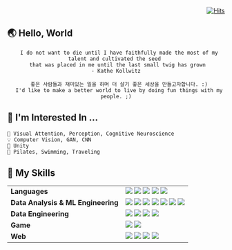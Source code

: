 <div align="right">
  
  [![Hits](https://hits.seeyoufarm.com/api/count/incr/badge.svg?url=https%3A%2F%2Fgithub.com%2FSojinLyuJeong&count_bg=%23AAC1FF&title_bg=%239C9B9B&icon=github.svg&icon_color=%23FFFFFF&title=hits&edge_flat=true)](https://hits.seeyoufarm.com)
  
</div>

## 🌏 Hello, World 
  <div align="center">
  
      I do not want to die until I have faithfully made the most of my talent and cultivated the seed 
     that was placed in me until the last small twig has grown                      - Kathe Kollwitz
  
      좋은 사람들과 재미있는 일을 하며 더 살기 좋은 세상을 만들고자합니다. :)
      I'd like to make a better world to live by doing fun things with my people. ;)
  </div>

## 🌳 I'm Interested In ... 
    🧠 Visual Attention, Perception, Cognitive Neuroscience
    💡 Computer Vision, GAN, CNN
    🔮 Unity
    🧚 Pilates, Swimming, Traveling

## 🎁 My Skills 
<div align="center">
  
  |||
  |---|---|
  |**Languages**|<img src="https://img.shields.io/badge/-Python-3776AB?style=flat-square&logo=Python&logoColor=white"/> <img src="https://img.shields.io/badge/C&C++-00599C?style=flat-square&logo=c%2B%2B&logoColor=white"/> <img src="https://img.shields.io/badge/C%23-239120?style=flat-square&logo=Csharp#&logoColor=white"/> <img src="https://img.shields.io/badge/CSS-1572B6?style=flat-square&logo=CSS3&logoColor=white"/> <img src="https://img.shields.io/badge/HTML-E34F26?style=flat-square&logo=HTML5&logoColor=white"/>|
  |**Data Analysis & ML Engineering**|<img src="https://img.shields.io/badge/-Jupyter-F37626?style=flat-square&logo=Jupyter&logoColor=white"/> <img src="https://img.shields.io/badge/-Colab-F9AB00?style=flat-square&logo=Googlecolab&logoColor=white"/> <img src="https://img.shields.io/badge/-Numpy-013243?style=flat-square&logo=Numpy&logoColor=white"/> <img src="https://img.shields.io/badge/-Pandas-150458?style=flat-square&logo=Pandas&logoColor=white"/> <img src="https://img.shields.io/badge/-Sklearn-F7931E?style=flat-square&logo=scikit-learn&logoColor=white"/> <img src="https://img.shields.io/badge/-Tensorflow-FF6F00?style=flat-square&logo=Tensorflow&logoColor=white"/> <img src="https://img.shields.io/badge/-Anaconda-44A833?style=flat-square&logo=Anaconda&logoColor=white"/>|
  |**Data Engineering**|<img src="https://img.shields.io/badge/-SQLite-003B57?style=flat-square&logo=SQLite&logoColor=white"/> <img src="https://img.shields.io/badge/-MySQL-4479A1?style=flat-square&logo=MySQL&logoColor=white"/> <img src="https://img.shields.io/badge/-PostgreSQL-4169E1?style=flat-square&logo=PostgreSQL&logoColor=white"/> <img src="https://img.shields.io/badge/-SQLAlchemy-red?style=flat-squared"/>|
  |**Game**|<img src="https://img.shields.io/badge/-Blender-F5792A?style=flat-square&logo=Blender&logoColor=white"/> <img src="https://img.shields.io/badge/-Unity-000000?style=flat-square&logo=Unity&logoColor=white"/>|
  |**Web**|<img src="https://img.shields.io/badge/-Flask-000000?style=flat-square&logo=Flask&logoColor=white"/> <img src="https://img.shields.io/badge/-Heroku-430098?style=flat-square&logo=Heroku&logoColor=white"/> <img src="https://img.shields.io/badge/-Jinja-B41717?style=flat-square&logo=Jinja&logoColor=white"/> <img src="https://img.shields.io/badge/-Bootstrap-7952B3?style=flat-square&logo=Bootstrap&logoColor=white"/>|

</div>
